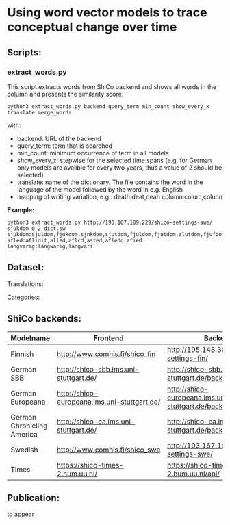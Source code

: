 # Using word vector models to trace conceptual change over time



## Scripts:

### extract_words.py

This script extracts words from ShiCo backend and shows all words in the column and presents the similarity score:

```
python3 extract_words.py backend query_term min_count show_every_x translate merge_words
```

with:

-  backend: URL of the backend 
- query_term: term that is searched
- min_count: minimum occurrence of term in all models
- show_every_x: stepwise for the selected time spans (e.g. for German only models are availble for every two years, thus a value of 2 should be selected)
- translate: name of the dictionary. The file contains the word in the language of the model followed by the word in e.g. English
- mapping of writing variation, e.g.: death:deat,deah column:colum,colunn

__Example:__

```
python3 extract_words.py http://193.167.189.229/shico-settings-swe/ sjukdom 0 2 dict.sw sjukdom:sjuldom,fjukdom,sjnkdom,sjutdom,fjuldom,fjutdom,slutdom,fjufbom  afled:aflidit,alled,aflcd,asted,afledo,afied långvarig:längwarig,långvari
```

## Dataset:

Translations:

Categories:


## ShiCo backends:

| Modelname | Frontend | Backend |
|-----------|----------|---------|
| Finnish  | http://www.comhis.fi/shico_fin | http://195.148.30.187/shico-settings-fin/ |
| German SBB| http://shico-sbb.ims.uni-stuttgart.de/| http://shico-sbb.ims.uni-stuttgart.de/backend/|
| German Europeana| http://shico-europeana.ims.uni-stuttgart.de/ | http://shico-europeana.ims.uni-stuttgart.de/backend/|
| German Chronicling America| http://shico-ca.ims.uni-stuttgart.de/  | http://shico-ca.ims.uni-stuttgart.de/backend/|
| Swedish | http://www.comhis.fi/shico_swe | http://193.167.189.229/shico-settings-swe/  |
| Times | https://shico-times-2.hum.uu.nl/  | https://shico-times-2.hum.uu.nl/api/ |


## Publication:

to appear
